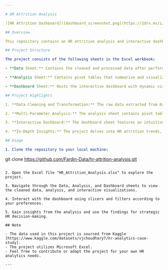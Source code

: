 ```yaml
---

# HR Attrition Analysis

![HR Attrition Dashboard]([dashboard_screenshot.png](https://1drv.ms/i/s!AvFy9W5y8TPZlkvuneuo81fPCy5w?e=RKAkPA))

## Overview

This repository contains an HR attrition analysis and interactive dashboard project built in Microsoft Excel. The project aims to explore and analyze employee attrition data sourced from Kaggle, providing valuable insights to HR professionals and management.

## Project Structure

The project consists of the following sheets in the Excel workbook:

- **Data Sheet:** Contains the cleaned and processed data after performing data cleaning, merging, and transformations using Power Query. The raw data, originally in three separate sheets, has been consolidated and enriched with new columns for analysis purposes.

- **Analysis Sheet:** Contains pivot tables that summarize and visualize key insights from the cleaned data. It presents correlations between employee attrition and various parameters, including salary hikes, performance ratings, department-wise attrition, and other relevant factors impacting attrition.

- **Dashboard Sheet:** Hosts the interactive dashboard with dynamic visualizations and slicers. The dashboard utilizes the cleaned data to present key findings and allow users to interactively explore the data.

## Project Highlights

1. **Data Cleaning and Transformation:** The raw data extracted from Kaggle, distributed across multiple sheets, has been cleaned, merged, and processed using Power Query. This ensures data integrity and accuracy for analysis.

2. **Multi-Parameter Analysis:** The analysis sheet contains pivot tables exploring various parameters influencing attrition, such as salary hikes, performance ratings, department-wise attrition, and more. This comprehensive approach provides a deeper understanding of employee churn patterns.

3. **Interactive Dashboard:** The dashboard sheet features an intuitive and interactive interface, allowing users to filter and visualize data through slicers, charts, and graphs. It enables HR professionals and management to gain actionable insights.

4. **In-Depth Insights:** The project delves into HR attrition trends, identifies potential risk areas, and highlights opportunities for employee retention strategies. The visualization of data aids in better decision-making.

## Usage

1. Clone the repository to your local machine:

   ```
   git clone https://github.com/Fardin-Data/hr-attrition-analysis.git
   ```

2. Open the Excel file "HR_Attrition_Analysis.xlsx" to explore the project.

3. Navigate through the Data, Analysis, and Dashboard sheets to view the cleaned data, analysis, and interactive visualizations.

4. Interact with the dashboard using slicers and filters according to your preferences.

5. Gain insights from the analysis and use the findings for strategic HR decision-making.

## Note

- The data used in this project is sourced from Kaggle [https://www.kaggle.com/datasets/vjchoudhary7/hr-analytics-case-study].
- The project utilizes Microsoft Excel.
- Feel free to contribute or adapt the project for your own HR analytics needs.

---
```

